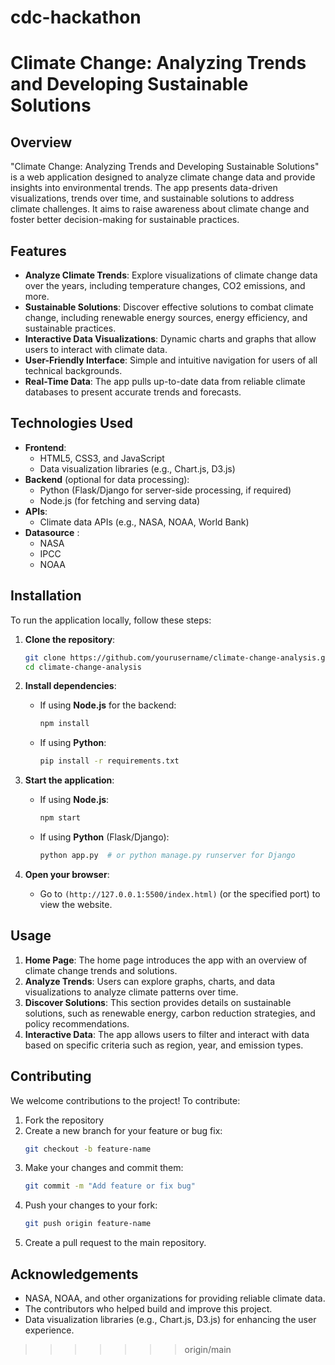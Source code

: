 
# cdc-hackathon

# Climate Change: Analyzing Trends and Developing Sustainable Solutions

## Overview

"Climate Change: Analyzing Trends and Developing Sustainable Solutions" is a web application designed to analyze climate change data and provide insights into environmental trends. The app presents data-driven visualizations, trends over time, and sustainable solutions to address climate challenges. It aims to raise awareness about climate change and foster better decision-making for sustainable practices.

## Features

- **Analyze Climate Trends**: Explore visualizations of climate change data over the years, including temperature changes, CO2 emissions, and more.
- **Sustainable Solutions**: Discover effective solutions to combat climate change, including renewable energy sources, energy efficiency, and sustainable practices.
- **Interactive Data Visualizations**: Dynamic charts and graphs that allow users to interact with climate data.
- **User-Friendly Interface**: Simple and intuitive navigation for users of all technical backgrounds.
- **Real-Time Data**: The app pulls up-to-date data from reliable climate databases to present accurate trends and forecasts.

## Technologies Used

- **Frontend**: 
  - HTML5, CSS3, and JavaScript
  - Data visualization libraries (e.g., Chart.js, D3.js)
- **Backend** (optional for data processing):
  - Python (Flask/Django for server-side processing, if required)
  - Node.js (for fetching and serving data)
- **APIs**:
  - Climate data APIs (e.g., NASA, NOAA, World Bank)
- **Datasource** :
  - NASA
  - IPCC
  - NOAA

## Installation

To run the application locally, follow these steps:

1. **Clone the repository**:
    ```bash
    git clone https://github.com/yourusername/climate-change-analysis.git
    cd climate-change-analysis
    ```

2. **Install dependencies**:
    - If using **Node.js** for the backend:
      ```bash
      npm install
      ```
    - If using **Python**:
      ```bash
      pip install -r requirements.txt
      ```

3. **Start the application**:
    - If using **Node.js**:
      ```bash
      npm start
      ```
    - If using **Python** (Flask/Django):
      ```bash
      python app.py  # or python manage.py runserver for Django
      ```

4. **Open your browser**:
    - Go to `(http://127.0.0.1:5500/index.html)` (or the specified port) to view the website.

## Usage

1. **Home Page**: The home page introduces the app with an overview of climate change trends and solutions.
2. **Analyze Trends**: Users can explore graphs, charts, and data visualizations to analyze climate patterns over time.
3. **Discover Solutions**: This section provides details on sustainable solutions, such as renewable energy, carbon reduction strategies, and policy recommendations.
4. **Interactive Data**: The app allows users to filter and interact with data based on specific criteria such as region, year, and emission types.

## Contributing

We welcome contributions to the project! To contribute:

1. Fork the repository
2. Create a new branch for your feature or bug fix:
    ```bash
    git checkout -b feature-name
    ```
3. Make your changes and commit them:
    ```bash
    git commit -m "Add feature or fix bug"
    ```
4. Push your changes to your fork:
    ```bash
    git push origin feature-name
    ```
5. Create a pull request to the main repository.


## Acknowledgements

- NASA, NOAA, and other organizations for providing reliable climate data.
- The contributors who helped build and improve this project.
- Data visualization libraries (e.g., Chart.js, D3.js) for enhancing the user experience.
>>>>>>> origin/main
